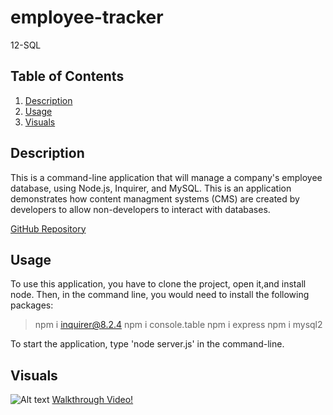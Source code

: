 # employee-tracker
12-SQL

## Table of Contents
1. [Description](#description)
2. [Usage](#usage)
3. [Visuals](#visuals)

## Description
This is a command-line application that will manage a company's employee database, using Node.js, Inquirer, and MySQL. This is an application demonstrates how content managment systems (CMS) are created by developers to allow non-developers to interact with databases.

[GitHub Repository]()

## Usage
To use this application, you have to clone the project, open it,and install node. Then, in the command line, you would need to install the following packages:
> npm i inquirer@8.2.4
> npm i console.table
> npm i express
> npm i mysql2

To start the application, type 'node server.js' in the command-line.
## Visuals

![Alt text]()
[Walkthrough Video!]()